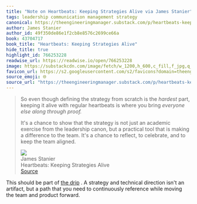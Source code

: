 ```yaml
---
title: "Note on Heartbeats: Keeping Strategies Alive via James Stanier"
tags: leadership communication management strategy
canonical: https://theengineeringmanager.substack.com/p/heartbeats-keeping-strategies-alive?utm_source=post-email-title&publication_id=991131&post_id=148147529&utm_campaign=email-post-title&isFreemail=true&r=2eq7ua&triedRedirect=true&utm_medium=email
author: James Stanier
author_id: 49f350de86e1f2cb8e8576c2699ce66a
book: 43704717
book_title: "Heartbeats: Keeping Strategies Alive"
hide_title: true
highlight_id: 766253228
readwise_url: https://readwise.io/open/766253228
image: https://substackcdn.com/image/fetch/w_1200,h_600,c_fill,f_jpg,q_auto:good,fl_progressive:steep,g_auto/https%3A%2F%2Fbucketeer-e05bbc84-baa3-437e-9518-adb32be77984.s3.amazonaws.com%2Fpublic%2Fimages%2Fd6f4dc3c-8c75-492c-90cf-ffeaaa8095af_501x501.png
favicon_url: https://s2.googleusercontent.com/s2/favicons?domain=theengineeringmanager.substack.com
source_emoji: 🌐
source_url: "https://theengineeringmanager.substack.com/p/heartbeats-keeping-strategies-alive?utm_source=post-email-title&publication_id=991131&post_id=148147529&utm_campaign=email-post-title&isFreemail=true&r=2eq7ua&triedRedirect=true&utm_medium=email#:~:text=So%20even%20though,the%20team%20aligned."
---
```


> So even though defining the strategy from scratch is the *hardest* part, keeping it alive with regular heartbeats is where you bring *everyone else along through proof.*
> 
> It's a chance to show that the strategy is not just an academic exercise from the leadership canon, but a practical tool that is making a difference to the team. It's a chance to reflect, to celebrate, and to keep the team aligned.
> <div class="quoteback-footer"><div class="quoteback-avatar"><img class="mini-favicon" src="https://s2.googleusercontent.com/s2/favicons?domain=theengineeringmanager.substack.com"></div><div class="quoteback-metadata"><div class="metadata-inner"><span style="display:none">FROM:</span><div aria-label="James Stanier" class="quoteback-author"> James Stanier</div><div aria-label="Heartbeats: Keeping Strategies Alive" class="quoteback-title"> Heartbeats: Keeping Strategies Alive</div></div></div><div class="quoteback-backlink"><a target="_blank" aria-label="go to the full text of this quotation" rel="noopener" href="https://theengineeringmanager.substack.com/p/heartbeats-keeping-strategies-alive?utm_source=post-email-title&publication_id=991131&post_id=148147529&utm_campaign=email-post-title&isFreemail=true&r=2eq7ua&triedRedirect=true&utm_medium=email#:~:text=So%20even%20though,the%20team%20aligned." class="quoteback-arrow"> Source</a></div></div>

This should be part of [the drip](https://www.joshbeckman.org/notes/462585636) . A strategy and technical direction isn't an artifact, but a path that you need to continuously reference while moving the team and product forward.